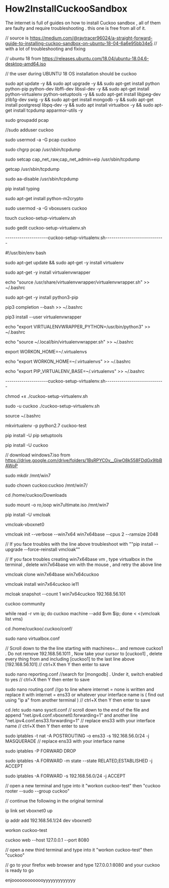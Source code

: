 # How2InstallCuckooSandbox
The internet is full of guides on how to install Cuckoo sandbox , all of them are faulty and require troubleshooting . this one is free from all of it.

// source is https://medium.com/@raytracer96024/a-straight-forward-guide-to-installing-cuckoo-sandbox-on-ubuntu-18-04-6a6e95bb34e5
// with a lot of troubleshooting and fixing

// ubuntu 18 from https://releases.ubuntu.com/18.04/ubuntu-18.04.6-desktop-amd64.iso

// the user during UBUNTU 18 OS installation should be cuckoo

sudo apt update -y && sudo apt upgrade -y && sudo apt-get install python python-pip python-dev libffi-dev libssl-dev -y && sudo apt-get install python-virtualenv python-setuptools -y && sudo apt-get install libjpeg-dev zlib1g-dev swig -y && sudo apt-get install mongodb -y && sudo apt-get install postgresql libpq-dev -y && sudo apt install virtualbox -y && sudo apt-get install tcpdump apparmor-utils -y

sudo groupadd pcap

//sudo adduser cuckoo

sudo usermod -a -G pcap cuckoo

sudo chgrp pcap /usr/sbin/tcpdump

sudo setcap cap_net_raw,cap_net_admin=eip /usr/sbin/tcpdump

getcap /usr/sbin/tcpdump

sudo aa-disable /usr/sbin/tcpdump

pip install typing

sudo apt-get install python-m2crypto

sudo usermod -a -G vboxusers cuckoo

touch cuckoo-setup-virtualenv.sh

sudo gedit cuckoo-setup-virtualenv.sh


---------------------cuckoo-setup-virtualenv.sh-----------------------------



#!/usr/bin/env bash

sudo apt-get update && sudo apt-get -y install virtualenv

sudo apt-get -y install virtualenvwrapper

echo "source /usr/share/virtualenvwrapper/virtualenvwrapper.sh" >> ~/.bashrc

sudo apt-get -y install python3-pip

pip3 completion --bash >> ~/.bashrc

pip3 install --user virtualenvwrapper

echo "export VIRTUALENVWRAPPER_PYTHON=/usr/bin/python3" >> ~/.bashrc

echo "source ~/.local/bin/virtualenvwrapper.sh" >> ~/.bashrc

export WORKON_HOME=~/.virtualenvs

echo "export WORKON_HOME=~/.virtualenvs" >> ~/.bashrc

echo "export PIP_VIRTUALENV_BASE=~/.virtualenvs" >> ~/.bashrc


---------------------cuckoo-setup-virtualenv.sh-----------------------------

chmod +x ./cuckoo-setup-virtualenv.sh

sudo -u cuckoo ./cuckoo-setup-virtualenv.sh

source ~/.bashrc

mkvirtualenv -p python2.7 cuckoo-test

pip install -U pip setuptools

pip install -U cuckoo

// download windows7.iso from https://drive.google.com/drive/folders/1BsRPYC0v__GiwO8k558FDdGx9IbBAWoP

sudo mkdir /mnt/win7

sudo chown cuckoo:cuckoo /mnt/win7/

cd /home/cuckoo/Downloads

sudo mount -o ro,loop win7ultimate.iso /mnt/win7

pip install -U vmcloak

vmcloak-vboxnet0

vmcloak init --verbose --win7x64 win7x64base --cpus 2 --ramsize 2048

// If you face troubles with the line above troubleshoot with ""pip install --upgrade --force-reinstall vmcloak""

// If you face troubles creating win7x64base vm , type virtualbox in the terminal , delete win7x64base vm with the mouse , and retry the above line

vmcloak clone win7x64base win7x64cuckoo

vmcloak install win7x64cuckoo ie11

mcloak snapshot --count 1 win7x64cuckoo 192.168.56.101

cuckoo community

while read -r vm ip; do cuckoo machine --add $vm $ip; done < <(vmcloak list vms)

cd /home/cuckoo/.cuckoo/conf/

sudo nano virtualbox.conf

// Scroll down to the the line starting with machines=... and remove cuckoo1 . Do not remove 192.168.56.1011 , Now take your cursor to [cuckoo1] , delete every thing from and including [cuckoo1] to the last line above [192.168.56.101] 
// ctrl+X then Y then enter to save

sudo nano reporting.conf 
//search for [mongodb] . Under it, switch enabled to yes
// ctrl+X then Y then enter to save

sudo nano routing.conf
//go to line where internet = none is written and replace it with internet = ens33 or whatever your interface name is ( find  out using "ip a" from another terminal )
// ctrl+X then Y then enter to save

cd /etc
sudo nano sysctl.conf
// scroll down to the end of the file and append "net.ipv4.conf.vboxnet0.forwarding=1" and another line "net.ipv4.conf.ens33.forwarding=1"  // replace ens33 with your interface name
// ctrl+X then Y then enter to save

sudo iptables -t nat -A POSTROUTING -o ens33 -s 192.168.56.0/24 -j MASQUERADE // replace ens33 with your interface name

sudo iptables -P FORWARD DROP

sudo iptables -A FORWARD -m state --state RELATED,ESTABLISHED -j ACCEPT

sudo iptables -A FORWARD -s 192.168.56.0/24 -j ACCEPT

// open a new terminal and type into it "workon cuckoo-test" then "cuckoo rooter --sudo --group cuckoo"

// continue the following in the original terminal

ip link set vboxnet0 up

ip addr add 192.168.56.1/24 dev vboxnet0

workon cuckoo-test

cuckoo web --host 127.0.0.1 --port 8080

// open a new third terminal and type into it "workon cuckoo-test" then "cuckoo"

// go to your firefox web browser and type 127.0.0.1:8080 and your cuckoo is ready to go

enjooooooooooooyyyyyyyyyyyyy
